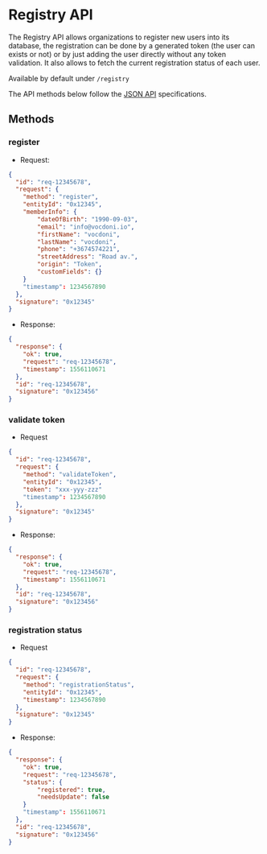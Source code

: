 # Registry API

The Registry API allows organizations to register new users into its database, the registration can be done by a generated token (the user can exists or not) or by just adding the user directly without any token validation. It also allows to fetch the current registration status of each user.

Available by default under `/registry`

The API methods below follow the [JSON API](/architecture/protocol/json-api) specifications.

## Methods

### register

- Request:

```json
{
  "id": "req-12345678",
  "request": {
    "method": "register",
    "entityId": "0x12345",
    "memberInfo": {
        "dateOfBirth": "1990-09-03",
        "email": "info@vocdoni.io",
        "firstName": "vocdoni",
        "lastName": "vocdoni",
        "phone": "+3674574221",
        "streetAddress": "Road av.",
        "origin": "Token",
        "customFields": {}
    }
    "timestamp": 1234567890
  },
  "signature": "0x12345"
}
```

- Response:

```json
{
  "response": {
    "ok": true,
    "request": "req-12345678",  
    "timestamp": 1556110671
  },
  "id": "req-12345678",
  "signature": "0x123456"
}
```

### validate token

- Request

```json
{
  "id": "req-12345678",
  "request": {
    "method": "validateToken",
    "entityId": "0x12345",
    "token": "xxx-yyy-zzz" 
    "timestamp": 1234567890
  },
  "signature": "0x12345"
}
```

- Response:

```json
{
  "response": {
    "ok": true,
    "request": "req-12345678",  
    "timestamp": 1556110671
  },
  "id": "req-12345678",
  "signature": "0x123456"
}
```

### registration status

- Request

```json
{
  "id": "req-12345678",
  "request": {
    "method": "registrationStatus",
    "entityId": "0x12345",
    "timestamp": 1234567890
  },
  "signature": "0x12345"
}
```

- Response:

```json
{
  "response": {
    "ok": true,
    "request": "req-12345678",  
    "status": {
        "registered": true,
        "needsUpdate": false
    }
    "timestamp": 1556110671
  },
  "id": "req-12345678",
  "signature": "0x123456"
}
```


